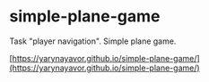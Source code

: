 # simple-plane-game
Task "player navigation". Simple plane game.

[https://yarynayavor.github.io/simple-plane-game/](https://yarynayavor.github.io/simple-plane-game/)
